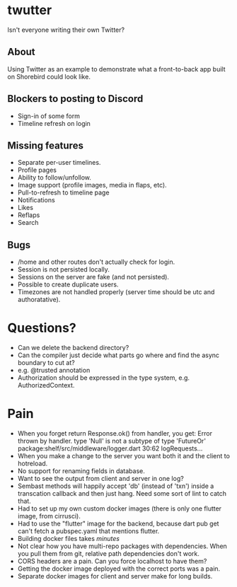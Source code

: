 # twutter

Isn't everyone writing their own Twitter?

## About
Using Twitter as an example to demonstrate what a front-to-back app
built on Shorebird could look like.

## Blockers to posting to Discord
- Sign-in of some form
- Timeline refresh on login

## Missing features
- Separate per-user timelines.
- Profile pages
- Ability to follow/unfollow.
- Image support (profile images, media in flaps, etc).
- Pull-to-refresh to timeline page
- Notifications
- Likes
- Reflaps
- Search

## Bugs
- /home and other routes don't actually check for login.
- Session is not persisted locally.
- Sessions on the server are fake (and not persisted).
- Possible to create duplicate users.
- Timezones are not handled properly (server time should be utc and authoratative).

# Questions?
- Can we delete the backend directory?
- Can the compiler just decide what parts go where and find the async boundary
  to cut at?
- e.g. @trusted annotation
- Authorization should be expressed in the type system, e.g. AuthorizedContext.


# Pain
* When you forget return Response.ok() from handler, you get:
Error thrown by handler.
type 'Null' is not a subtype of type 'FutureOr<Response>'
package:shelf/src/middleware/logger.dart 30:62  logRequests.<fn>.<fn>.<fn>
* When you make a change to the server you want both it and the client to hotreload.
* No support for renaming fields in database.
* Want to see the output from client and server in one log?
* Sembast methods will happily accept 'db' (instead of 'txn') inside a transcation callback and then just hang.  Need some sort of lint to catch that.
* Had to set up my own custom docker images (there is only one flutter image, from cirrusci).
* Had to use the "flutter" image for the backend, because dart pub get can't fetch a pubspec.yaml that mentions flutter.
* Building docker files takes *minutes*
* Not clear how you have multi-repo packages with dependencies.  When you pull them from git, relative path dependencies don't work.
* CORS headers are a pain. Can you force localhost to have them?
* Getting the docker image deployed with the correct ports was a pain.
* Separate docker images for client and server make for long builds.